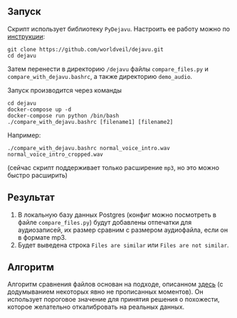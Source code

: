 ## Запуск

Скрипт использует библиотеку `PyDejavu`. Настроить ее работу можно по [инструкции](https://github.com/worldveil/dejavu#quickstart-with-docker):

    git clone https://github.com/worldveil/dejavu.git
    cd dejavu

Затем перенести в директорию `/dejavu` файлы `compare_files.py` и `compare_with_dejavu.bashrc`, а также директорию `demo_audio`.

Запуск производится через команды

    cd dejavu
    docker-compose up -d
    docker-compose run python /bin/bash
    ./compare_with_dejavu.bashrc [filename1] [filename2]

Например:

    ./compare_with_dejavu.bashrc normal_voice_intro.wav normal_voice_intro_cropped.wav

(сейчас скрипт поддерживает только расширение `mp3`, но это можно быстро расширить)

## Результат

1. В локальную базу данных Postgres (конфиг можно посмотреть в файле `compare_files.py`) будут добавлены отпечатки для аудиозаписей, их размер сравним с размером аудиофайла, если он в формате mp3.
2. Будет выведена строка `Files are similar` или `Files are not similar`.

## Алгоритм

Алгоритм сравнения файлов основан на подходе, описанном [здесь](https://willdrevo.com/fingerprinting-and-audio-recognition-with-python/) (с додумыванием некоторых явно не прописанных моментов). Он использует пороговое значение для принятия решения о похожести, которое желательно откалибровать на реальных данных.
